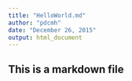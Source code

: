 ```yaml
---
title: "HelloWorld.md"
author: "pdcmh"
date: "December 26, 2015"
output: html_document
---
```


## This is a markdown file

